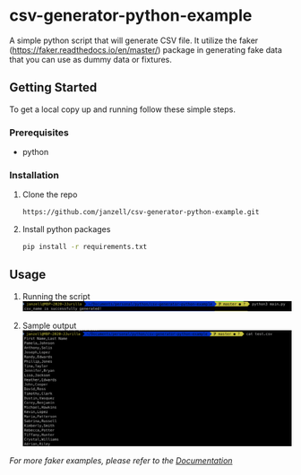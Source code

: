 # csv-generator-python-example
A simple python script that will generate CSV file. It utilize the faker (https://faker.readthedocs.io/en/master/) package in generating fake data that you can use as dummy data or fixtures.



## Getting Started

To get a local copy up and running follow these simple steps.

### Prerequisites

* python

### Installation

1. Clone the repo
   ```sh
   https://github.com/janzell/csv-generator-python-example.git
   ```
2. Install python packages
   ```sh
   pip install -r requirements.txt
   ```


<!-- USAGE EXAMPLES -->
## Usage



1. Running the script
![Run the file](https://github.com/janzell/csv-generator-python-example/blob/master/run.png?raw=true)

2. Sample output
![Output](https://github.com/janzell/csv-generator-python-example/blob/master/output.png?raw=true)

_For more faker examples, please refer to the [Documentation](https://faker.readthedocs.io/en/master/)_
